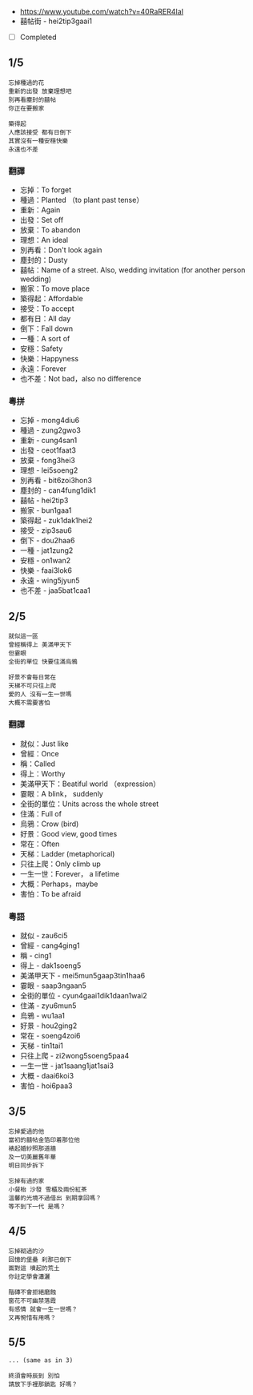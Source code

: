 - https://www.youtube.com/watch?v=40RaRER4IaI
- 囍帖街 - hei2tip3gaai1
- [ ] Completed

## 1/5

```
忘掉種過的花
重新的出發 放棄理想吧
別再看塵封的囍帖
你正在要搬家

築得起
人應該接受 都有日倒下
其實沒有一種安穩快樂
永遠也不差
```

### 翻譯

- 忘掉：To forget
- 種過：Planted （to plant past tense）
- 重新：Again
- 出發：Set off
- 放棄：To abandon
- 理想：An ideal
- 別再看：Don't look again
- 塵封的：Dusty
- 囍帖：Name of a street. Also, wedding invitation (for another person wedding)
- 搬家：To move place
- 築得起：Affordable
- 接受：To accept
- 都有日：All day
- 倒下：Fall down
- 一種：A sort of
- 安穩：Safety
- 快樂：Happyness
- 永遠：Forever
- 也不差：Not bad，also no difference

### 粵拼

- 忘掉 - mong4diu6
- 種過 - zung2gwo3
- 重新 - cung4san1
- 出發 - ceot1faat3
- 放棄 - fong3hei3
- 理想 - lei5soeng2
- 別再看 - bit6zoi3hon3
- 塵封的 - can4fung1dik1
- 囍帖 - hei2tip3
- 搬家 - bun1gaa1
- 築得起 - zuk1dak1hei2
- 接受 - zip3sau6
- 倒下 - dou2haa6
- 一種 - jat1zung2
- 安穩 - on1wan2
- 快樂 - faai3lok6
- 永遠 - wing5jyun5
- 也不差 - jaa5bat1caa1

## 2/5

```
就似這一區
曾經稱得上 美滿甲天下
但霎眼
全街的單位 快要住滿烏鴉

好景不會每日常在
天梯不可只往上爬
愛的人 沒有一生一世嗎
大概不需要害怕
```

### 翻譯

- 就似：Just like
- 曾經：Once
- 稱：Called
- 得上：Worthy
- 美滿甲天下：Beatiful world （expression）
- 霎眼：A blink， suddenly
- 全街的單位：Units across the whole street
- 住滿：Full of
- 烏鴉：Crow (bird)
- 好景：Good view, good times
- 常在：Often
- 天梯：Ladder (metaphorical)
- 只往上爬：Only climb up
- 一生一世：Forever， a lifetime
- 大概：Perhaps，maybe
- 害怕：To be afraid

### 粵語

- 就似 - zau6ci5
- 曾經 - cang4ging1
- 稱 - cing1
- 得上 - dak1soeng5
- 美滿甲天下 - mei5mun5gaap3tin1haa6
- 霎眼 - saap3ngaan5
- 全街的單位 - cyun4gaai1dik1daan1wai2
- 住滿 - zyu6mun5
- 烏鴉 - wu1aa1
- 好景 - hou2ging2
- 常在 - soeng4zoi6
- 天梯 - tin1tai1
- 只往上爬 - zi2wong5soeng5paa4
- 一生一世 - jat1saang1jat1sai3
- 大概 - daai6koi3
- 害怕 - hoi6paa3

## 3/5

```
忘掉愛過的他
當初的囍帖金箔印着那位他
裱起婚紗照那道牆
及一切美麗舊年華
明日同步拆下

忘掉有過的家
小餐枱 沙發 雪櫃及兩份紅茶
溫馨的光境不過借出 到期拿回嗎？
等不到下一代 是嗎？
```

## 4/5

```
忘掉砌過的沙
回憶的堡壘 刹那已倒下
面對這 墳起的荒土
你註定學會瀟灑

階磚不會拒絕磨蝕
窗花不可幽禁落霞
有感情 就會一生一世嗎？
又再惋惜有用嗎？
```

## 5/5

```
... (same as in 3)

終須會時辰到 別怕
請放下手裡那鎖匙 好嗎？
```
